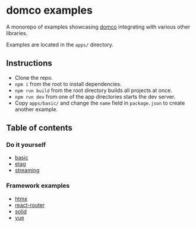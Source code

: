 # domco examples

A monorepo of examples showcasing [domco](https://domco.robino.dev) integrating with various other libraries.

Examples are located in the `apps/` directory.

## Instructions

- Clone the repo.
- `npm i` from the root to install dependencies.
- `npm run build` from the root directory builds all projects at once.
- `npm run dev` from one of the app directories starts the dev server.
- Copy `apps/basic/` and change the `name` field in `package.json` to create another example.

## Table of contents

### Do it yourself

- [basic](https://github.com/rossrobino/domco-examples/tree/main/apps/basic)
- [etag](https://github.com/rossrobino/domco-examples/tree/main/apps/etag)
- [streaming](https://github.com/rossrobino/domco-examples/tree/main/apps/streaming)

### Framework examples

- [htmx](https://github.com/rossrobino/domco-examples/tree/main/apps/htmx)
- [react-router](https://github.com/rossrobino/domco-examples/tree/main/apps/react-router)
- [solid](https://github.com/rossrobino/domco-examples/tree/main/apps/solid)
- [vue](https://github.com/rossrobino/domco-examples/tree/main/apps/vue)
